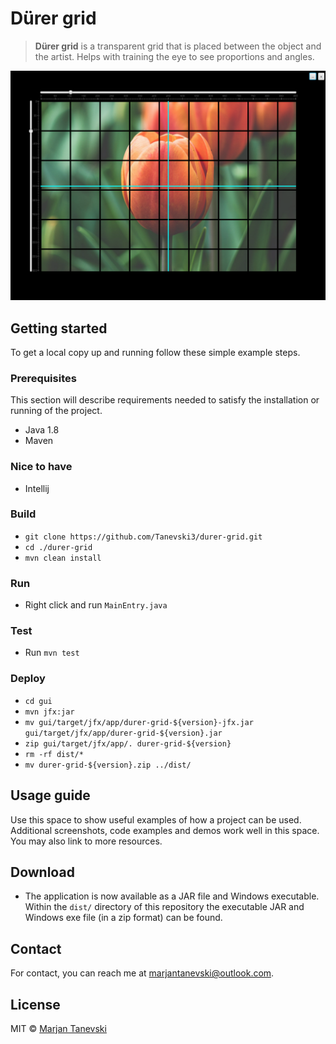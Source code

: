 # Dürer grid
> **Dürer grid** is a transparent grid that is placed between the object and the artist. Helps with training the eye to see proportions and angles.

![Image](screenshot1.png)

## Getting started 
To get a local copy up and running follow these simple example steps.

### Prerequisites
This section will describe requirements needed to satisfy the installation or running of the project.

 - Java 1.8
 - Maven
 
### Nice to have
 - Intellij

### Build
 - `git clone https://github.com/Tanevski3/durer-grid.git`
 - `cd ./durer-grid`
 - `mvn clean install`
 
### Run
 - Right click and run `MainEntry.java`
 
### Test
 - Run `mvn test`
 
### Deploy
 - `cd gui`
 - `mvn jfx:jar`
 - `mv gui/target/jfx/app/durer-grid-${version}-jfx.jar gui/target/jfx/app/durer-grid-${version}.jar`
 - `zip gui/target/jfx/app/. durer-grid-${version}`
 - `rm -rf dist/*`
 - `mv durer-grid-${version}.zip ../dist/`

## Usage guide
Use this space to show useful examples of how a project can be used. Additional screenshots, code examples and demos work well in this space. You may also link to more resources.  

## Download
 - The application is now available as a JAR file and Windows executable. Within the `dist/` directory of this repository the executable JAR and Windows exe file (in a zip format) can be found.
 
## Contact

For contact, you can reach me at [marjantanevski@outlook.com](marjantanevski@outlook.com).

## License

MIT © [Marjan Tanevski](marjantanevski@outlook.com)
